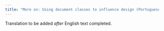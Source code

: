 ```yaml
---
title: "More on: Using document classes to influence design (Portuguese)"
---
```

Translation to be added _after_ English text completed.

